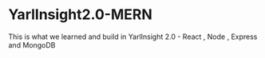 # YarlInsight2.0-MERN
This is what we learned and build in YarlInsight 2.0 - React , Node , Express and MongoDB

